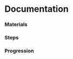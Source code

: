 # Documentation

### Materials


### Steps


### Progression


[1]: https://github.com/djavrell/grow-flower/tree/master/docs/materials.md
[2]: https://github.com/djavrell/grow-flower/tree/master/docs/steps.md
[3]: https://github.com/djavrell/grow-flower/tree/master/docs/progression.md
